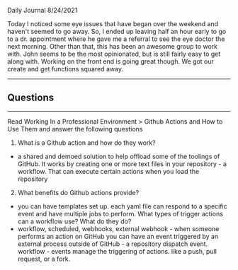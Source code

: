 Daily Journal
8/24/2021

Today I noticed some eye issues that have began over the weekend and haven't seemed to go away. So, I ended up leaving half an hour early to go to a dr. appointment where he gave me a referral to see the eye doctor the next morning. Other than that, this has been an awesome group to work with. John seems to be the most opinionated, but is still fairly easy to get along with. Working on the front end is going great though. We got our create and get functions squared away. 

---
Questions
---
---
Read Working In a Professional Environment > Github Actions and How to Use Them and answer the following questions
1. What is a Github action and how do they work?
- a shared and demoed solution to help offload some of the toolings of GitHub. It works by creating one or more text files in your repository - a workflow. That can execute certain actions when you load the repository
2. What benefits do Github actions provide?
- you can have templates set up. each yaml file can respond to a specific event and have multiple jobs to perform. 
What types of trigger actions can a workflow use? What do they do?
- workflow, scheduled, webhooks, external
webhook - when someone performs an action on GitHub you can have an event triggered by an external process outside of GitHub - a repository dispatch event. workflow - events manage the triggering of actions. like a push, pull request, or a fork.